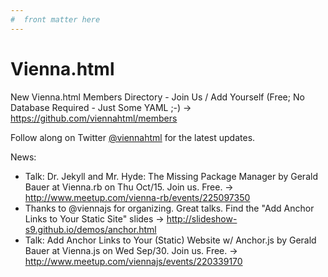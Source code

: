 ```yaml
---
#  front matter here
---
```


# Vienna.html 

New Vienna.html Members Directory - Join Us / Add Yourself (Free; No Database Required - Just Some YAML ;-) -> <https://github.com/viennahtml/members>

Follow along on Twitter [@viennahtml](https://twitter.com/viennahtml) for the latest updates.

News:

- Talk: Dr. Jekyll and Mr. Hyde: The Missing Package Manager by Gerald Bauer at Vienna.rb on Thu Oct/15. Join us. Free. -> <http://www.meetup.com/vienna-rb/events/225097350>
- Thanks to @viennajs for organizing. Great talks. Find the "Add Anchor Links to Your Static Site" slides -> <http://slideshow-s9.github.io/demos/anchor.html>
- Talk: Add Anchor Links to Your (Static) Website w/ Anchor.js by Gerald Bauer at Vienna.js on Wed Sep/30. Join us. Free. -> <http://www.meetup.com/viennajs/events/220339170>
